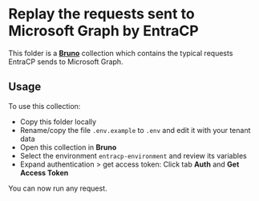 # Replay the requests sent to Microsoft Graph by EntraCP

This folder is a **[Bruno](https://www.usebruno.com/)** collection which contains the typical requests EntraCP sends to Microsoft Graph.

## Usage

To use this collection:

- Copy this folder locally
- Rename/copy the file `.env.example` to `.env` and edit it with your tenant data
- Open this collection in **Bruno**
- Select the environment `entracp-environment` and review its variables
- Expand authentication > get access token: Click tab **Auth** and **Get Access Token**

You can now run any request.
